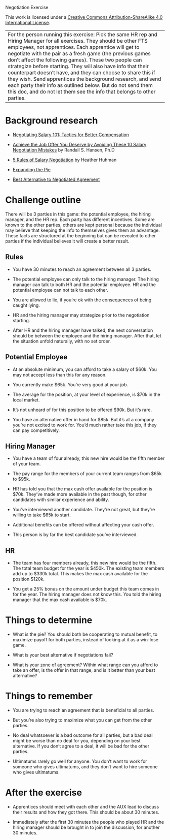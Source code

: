 Negotiation Exercise

This work is licensed under a [Creative Commons Attribution-ShareAlike 4.0 International License](http://creativecommons.org/licenses/by-sa/4.0/).

<table>
  <tr>
    <td>For the person running this exercise:
Pick the same HR rep and Hiring Manager for all exercises. They should be other FTS employees, not apprentices. Each apprentice will get to negotiate with the pair as a fresh game (the previous games don’t affect the following games). These two people can strategize before starting. They will also have info that their counterpart doesn’t have, and they can choose to share this if they wish.
Send apprentices the background research, and send each party their info as outlined below. But do not send them this doc, and do not let them see the info that belongs to other parties.</td>
  </tr>
</table>


# Background research

* [Negotiating Salary 101: Tactics for Better Compensation](http://womenforhire.com/negotiating_salary_benefits/negotiating_salary_101_tactics_for_better_compensation/) 

* [Achieve the Job Offer You Deserve by Avoiding These 10 Salary Negotiation Mistakes](https://www.quintcareers.com/salary-negotiation-mistakes/) by Randall S. Hansen, Ph.D

* [5 Rules of Salary Negotiation](https://www.glassdoor.com/blog/5-rules-salary-negotiation/) by Heather Huhman

* [Expanding the Pie](http://changingminds.org/disciplines/negotiation/tactics/expanding_pie.htm)

* [Best Alternative to Negotiated Agreement](http://www.beyondintractability.org/essay/batna)

# Challenge outline

There will be 3 parties in this game: the potential employee, the hiring manager, and the HR rep. Each party has different incentives. Some are known to the other parties, others are kept personal because the individual may believe that keeping the info to themselves gives them an advantage. These facts are structured at the beginning but can be revealed to other parties if the individual believes it will create a better result. 

## Rules

* You have 30 minutes to reach an agreement between all 3 parties. 

* The potential employee can only talk to the hiring manager. The hiring manager can talk to both HR and the potential employee. HR and the potential employee can not talk to each other.

* You are allowed to lie, if you’re ok with the consequences of being caught lying.

* HR and the hiring manager may strategize prior to the negotiation starting.

* After HR and the hiring manager have talked, the next conversation should be between the employee and the hiring manager. After that, let the situation unfold naturally, with no set order.

## Potential Employee

* At an absolute minimum, you can afford to take a salary of $60k. You may not accept less than this for any reason.

* You currently make $65k. You’re very good at your job.

* The average for the position, at your level of experience, is $70k in the local market.

* It’s not unheard of for this position to be offered $90k. But it’s rare.

* You have an alternative offer in hand for $85k. But it’s at a company you’re not excited to work for. You’d much rather take this job, if they can pay competitively. 

## Hiring Manager

* You have a team of four already, this new hire would be the fifth member of your team. 

* The pay range for the members of your current team ranges from $65k to $95k.

* HR has told you that the max cash offer available for the position is $70k. They’ve made more available in the past though, for other candidates with similar experience and ability.

* You’ve interviewed another candidate. They’re not great, but they’re willing to take $65k to start. 

* Additional benefits can be offered without affecting your cash offer.

* This person is by far the best candidate you’ve interviewed.

## HR

* The team has four members already, this new hire would be the fifth. The total team budget for the year is $450k. The existing team members add up to $330k total. This makes the max cash available for the position $120k.

* You get a 25% bonus on the amount under budget this team comes in for the year. The hiring manager does not know this. You told the hiring manager that the max cash available is $70k.

# Things to determine

* What is the pie? You should both be cooperating to mutual benefit, to maximize payoff for both parties, instead of looking at it as a win-lose game.

* What is your best alternative if negotiations fail?

* What is your zone of agreement? Within what range can you afford to take an offer, is the offer in that range, and is it better than your best alternative?

# Things to remember

* You are trying to reach an agreement that is beneficial to all parties.

* But you’re also trying to maximize what you can get from the other parties.

* No deal whatsoever is a bad outcome for all parties, but a bad deal might be worse than no deal for you, depending on your best alternative. If you don’t agree to a deal, it will be bad for the other parties.

* Ultimatums rarely go well for anyone. You don’t want to work for someone who gives ultimatums, and they don’t want to hire someone who gives ultimatums.

# After the exercise

* Apprentices should meet with each other and the AUX lead to discuss their results and how they got there. This should be about 30 minutes.

* Immediately after the first 30 minutes the people who played HR and the hiring manager should be brought in to join the discussion, for another 30 minutes.

